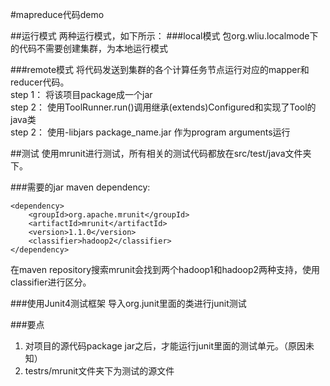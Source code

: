 #mapreduce代码demo

##运行模式
两种运行模式，如下所示：
###local模式
包org.wliu.localmode下的代码不需要创建集群，为本地运行模式

###remote模式
将代码发送到集群的各个计算任务节点运行对应的mapper和reducer代码。<br>
step 1： 将该项目package成一个jar<br>
step 2： 使用ToolRunner.run()调用继承(extends)Configured和实现了Tool的java类<br>
step 2： 使用-libjars package_name.jar 作为program arguments运行<br>

##测试
使用mrunit进行测试，所有相关的测试代码都放在src/test/java文件夹下。

###需要的jar
maven dependency:

  	<dependency>
  		<groupId>org.apache.mrunit</groupId>
  		<artifactId>mrunit</artifactId>
  		<version>1.1.0</version>
  		<classifier>hadoop2</classifier>
	</dependency>
在maven repository搜索mrunit会找到两个hadoop1和hadoop2两种支持，使用classifier进行区分。

###使用Junit4测试框架
导入org.junit里面的类进行junit测试

###要点
1. 对项目的源代码package jar之后，才能运行junit里面的测试单元。（原因未知）<br>
2. testrs/mrunit文件夹下为测试的源文件<br>
